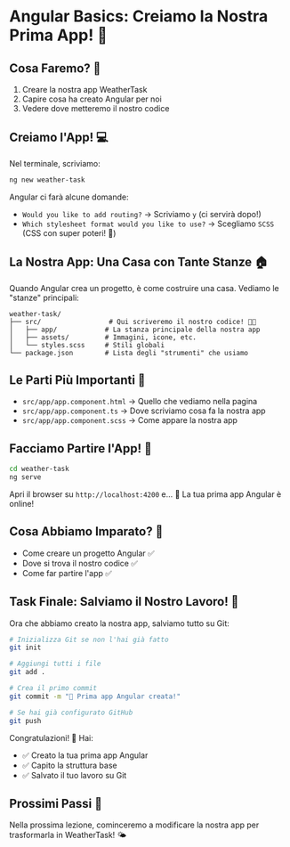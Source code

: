 # Angular Basics: Creiamo la Nostra Prima App! 🚀

## Cosa Faremo? 🎯
1. Creare la nostra app WeatherTask
2. Capire cosa ha creato Angular per noi
3. Vedere dove metteremo il nostro codice

## Creiamo l'App! 💻

Nel terminale, scriviamo:
```bash
ng new weather-task
```

Angular ci farà alcune domande:
- `Would you like to add routing?` → Scriviamo `y` (ci servirà dopo!)
- `Which stylesheet format would you like to use?` → Scegliamo `SCSS` (CSS con super poteri! 💪)

## La Nostra App: Una Casa con Tante Stanze 🏠

Quando Angular crea un progetto, è come costruire una casa. Vediamo le "stanze" principali:

```
weather-task/
├── src/                 # Qui scriveremo il nostro codice! 👩‍💻
│   ├── app/            # La stanza principale della nostra app
│   ├── assets/         # Immagini, icone, etc.
│   └── styles.scss     # Stili globali
└── package.json        # Lista degli "strumenti" che usiamo
```

## Le Parti Più Importanti 🎯

- `src/app/app.component.html` → Quello che vediamo nella pagina
- `src/app/app.component.ts` → Dove scriviamo cosa fa la nostra app
- `src/app/app.component.scss` → Come appare la nostra app

## Facciamo Partire l'App! 🚀

```bash
cd weather-task
ng serve
```

Apri il browser su `http://localhost:4200` e... 🎉 La tua prima app Angular è online!

## Cosa Abbiamo Imparato? 📝

- Come creare un progetto Angular ✅
- Dove si trova il nostro codice ✅
- Come far partire l'app ✅

## Task Finale: Salviamo il Nostro Lavoro! 💾

Ora che abbiamo creato la nostra app, salviamo tutto su Git:

```bash
# Inizializza Git se non l'hai già fatto
git init

# Aggiungi tutti i file
git add .

# Crea il primo commit
git commit -m "🎉 Prima app Angular creata!"

# Se hai già configurato GitHub
git push
```

Congratulazioni! 🎉 Hai:
- ✅ Creato la tua prima app Angular
- ✅ Capito la struttura base
- ✅ Salvato il tuo lavoro su Git

## Prossimi Passi 👣

Nella prossima lezione, cominceremo a modificare la nostra app per trasformarla in WeatherTask! 🌤️
